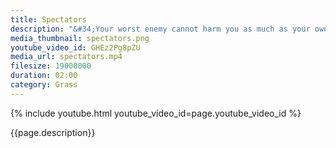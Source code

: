 ```yaml
---
title: Spectators
description: "&#34;Your worst enemy cannot harm you as much as your own thoughts, unguarded.&#34; – Buddha"
media_thumbnail: spectators.png
youtube_video_id: GHEz2Pg8pZU
media_url: spectators.mp4
filesize: 19000000
duration: 02:00
category: Grass
---
```


{% include youtube.html youtube_video_id=page.youtube_video_id %}

<div class="buddha_quote">{{page.description}}</div>
